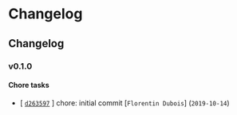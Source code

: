 # Changelog

## Changelog

### v0.1.0

#### Chore tasks

- [ [`d263597`](https://github.com/FlorentinDUBOIS/changelog/commit/d2635975d7b820bf38e3ec542cd8af391665787b) ] chore: initial commit [`Florentin Dubois`] (`2019-10-14`)


